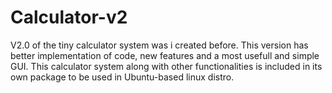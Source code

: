# Calculator-v2
V2.0 of the tiny calculator system was i created before. 
This version has better implementation of code, new features and a most usefull and simple GUI.
This calculator system along with other functionalities is included in its own package to be used in Ubuntu-based linux distro.
